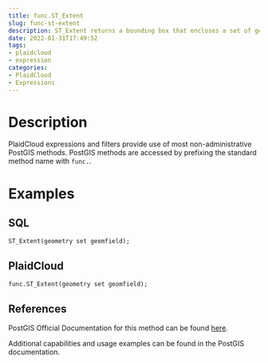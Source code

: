 ```yaml
---
title: func.ST_Extent
slug: func-st-extent
description: ST_Extent returns a bounding box that encloses a set of geometries
date: 2022-01-31T17:49:52
tags:
- plaidcloud
- expression
categories:
- PlaidCloud
- Expressions
---
```



# Description


PlaidCloud expressions and filters provide use of most non-administrative PostGIS methods. PostGIS methods are accessed by prefixing the standard method name with `func.`.



# Examples


## SQL



```
ST_Extent(geometry set geomfield);
```


## PlaidCloud



```
func.ST_Extent(geometry set geomfield);
```


## References


PostGIS Official Documentation for this method can be found [here](https://postgis.net/docs/manual-3.1/ST_Extent.html).



Additional capabilities and usage examples can be found in the PostGIS documentation.

